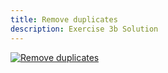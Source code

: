 ```yaml
---
title: Remove duplicates 
description: Exercise 3b Solution
---
```


[![Remove duplicates](/gifs/2.3_new.gif)](/gifs/2.3_new.gif)

